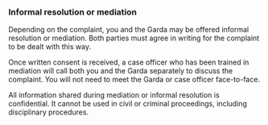 ###  **Informal resolution or mediation**

Depending on the complaint, you and the Garda may be offered informal
resolution or mediation. Both parties must agree in writing for the complaint
to be dealt with this way.

Once written consent is received, a case officer who has been trained in
mediation will call both you and the Garda separately to discuss the
complaint. You will not need to meet the Garda or case officer face-to-face.

All information shared during mediation or informal resolution is
confidential. It cannot be used in civil or criminal proceedings, including
disciplinary procedures.
